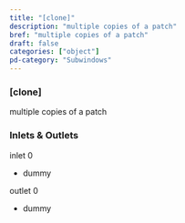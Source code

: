 ```yaml
---
title: "[clone]"
description: "multiple copies of a patch"
bref: "multiple copies of a patch"
draft: false
categories: ["object"]
pd-category: "Subwindows"
---
```


### [clone]

multiple copies of a patch

### Inlets & Outlets

inlet 0

 - dummy

outlet 0

 - dummy
 
